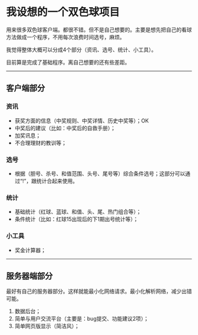 # 我设想的一个双色球项目

用来很多双色球客户端。都很不错。但不是自己想要的。主要是想先把自己的看球方法做成一个程序，不用每次浪费时间选号，麻烦。

我觉得整体大概可以分成4个部分（资讯、选号、统计、小工具）。

目前算是完成了基础程序。离自己想要的还有些差距。

---

## 客户端部分

### 资讯
* 获奖方面的信息（中奖规则、中奖详情、历史中奖等）；OK
* 中奖后的建议（比如：中奖后的自救手册）；
* 加奖讯息；
* 不合理理财的教训等；

### 选号
* 根据（胆号、杀号、和值范围、头号、尾号等）综合条件选号；这部分可以通过“!”，跟统计合起来使用。

### 统计
* 基础统计（红球、蓝球、和值、头、尾、热门组合等）；
* 条件统计（比如：红球15出现后的下1期出号统计等）；

### 小工具
* 奖金计算器；

---

## 服务器端部分

最好有自己的服务器部分。这样就能最小化网络请求。最小化解析网络，减少出错可能。

1. 数据后台；
2. 简单与用户交流平台（主要是：bug提交、功能建议2项）；
3. 简单网页版显示（简洁风）；